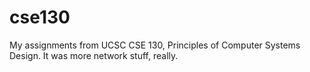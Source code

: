 # cse130
My assignments from UCSC CSE 130, Principles of Computer Systems Design. It was more network stuff, really.
